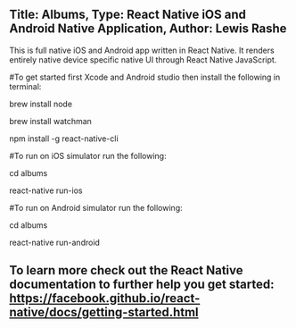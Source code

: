Title: Albums, Type: React Native iOS and Android Native Application, Author: Lewis Rashe
----------
This is full native iOS and Android app written in React Native. It renders entirely native device specific native UI through React Native JavaScript.

#To get started first Xcode and Android studio then install the following in terminal:

brew install node

brew install watchman

npm install -g react-native-cli

#To run on iOS simulator run the following:

cd albums

react-native run-ios

#To run on Android simulator run the following:

cd albums

react-native run-android

To learn more check out the React Native documentation to further help you get started: https://facebook.github.io/react-native/docs/getting-started.html
--------

